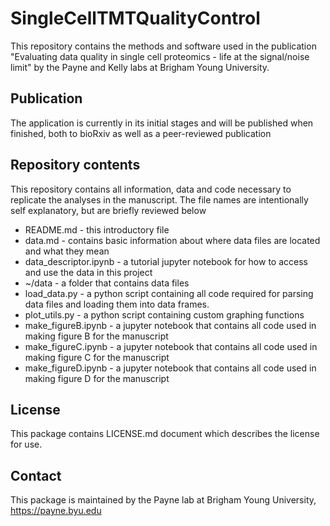 # SingleCellTMTQualityControl

This repository contains the methods and software used in the publication "Evaluating data quality in single cell proteomics - life at the signal/noise limit" by the Payne and Kelly labs at Brigham Young University.

## Publication
The application is currently in its initial stages and will be published when finished, both to bioRxiv as well as a peer-reviewed publication

## Repository contents
This repository contains all information, data and code necessary to replicate the analyses in the manuscript. The file names are intentionally self explanatory, but are briefly reviewed below

* README.md - this introductory file
* data.md - contains basic information about where data files are located and what they mean
* data_descriptor.ipynb -  a tutorial jupyter notebook for how to access and use the data in this project
* ~/data - a folder that contains data files
* load_data.py - a python script containing all code required for parsing data files and loading them into data frames.
* plot_utils.py - a python script containing custom graphing functions
* make_figureB.ipynb - a jupyter notebook that contains all code used in making figure B for the manuscript
* make_figureC.ipynb - a jupyter notebook that contains all code used in making figure C for the manuscript
* make_figureD.ipynb - a jupyter notebook that contains all code used in making figure D for the manuscript

## License
This package contains LICENSE.md document which describes the license for use. 

## Contact
This package is maintained by the Payne lab at Brigham Young University, https://payne.byu.edu
